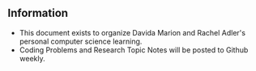 ## Information

+ This document exists to organize Davida Marion and Rachel Adler's personal computer science learning.
+ Coding Problems and Research Topic Notes will be posted to Github weekly.
